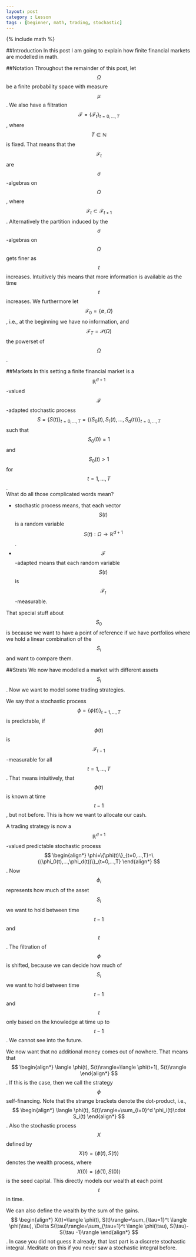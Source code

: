 ```yaml
---
layout: post
category : Lesson
tags : [beginner, math, trading, stochastic]
---
```

{% include math %}

##Introduction
In this post I am going to explain how finite financial markets are modelled in math.

##Notation
Throughout the remainder of this post, let $$\Omega$$ be a finite probability space with measure $$\mu$$.
We also have a filtration $$\mathcal{F}=\{\mathcal{F}_t\}_{t=0,...,T}$$, where $$T\in\mathbb{N}$$ is fixed.
That means that the $$\mathcal{F}_t$$ are $$\sigma$$-algebras on $$\Omega$$, where $$\mathcal{F}_t\subset \mathcal{F}_{t+1}$$.
Alternatively the partition induced by the $$\sigma$$-algebras on $$\Omega$$ gets finer as $$t$$ increases.
Intuitively this means that more information is available as the time $$t$$ increases.
We furthermore let $$\mathcal{F}_0=\{\emptyset,\Omega\}$$, i.e., at the beginning we have no information, and $$\mathcal{F}_T=\mathcal{P}(\Omega)$$ the powerset of $$\Omega$$.

##Markets
In this setting a finite financial market is a $$\mathbb{R}^{d+1}$$-valued $$\mathcal{F}$$-adapted stochastic process $$S=\{S(t)\}_{t=0,...,T}=\{(S_0(t),S_1(t),...,S_d(t))\}_{t=0,...,T}$$ such that $$S_0(0)=1$$ and $$S_0(t)>1$$ for $$t=1,...,T$$.  
What do all those complicated words mean?

* stochastic process means, that each vector $$S(t)$$ is a random variable $$S(t):\Omega\rightarrow\mathbb{R}^{d+1}$$.
* $$\mathcal{F}$$-adapted means that each random variable $$S(t)$$ is $$\mathcal{F}_t$$-measurable.

That special stuff about $$S_0$$ is because we want to have a point of reference if we have portfolios where we hold a linear combination of the $$S_i$$ and want to compare them.

##Strats
We now have modelled a market with different assets $$S_i$$.
Now we want to model some trading strategies.

We say that a stochastic process $$\phi=\{\phi(t)\}_{t=1,...,T}$$ is predictable, if $$\phi(t)$$ is $$\mathcal{F}_{t-1}$$-measurable for all $$t=1,...,T$$.
That means intuitively, that $$\phi(t)$$ is known at time $$t-1$$, but not before.
This is how we want to allocate our cash.

A trading strategy is now a $$\mathbb{R}^{d+1}$$-valued predictable stochastic process
$$
\begin{align*}
\phi=\{\phi(t)\}_{t=0,...,T}=\{(\phi_0(t),...,\phi_d(t))\}_{t=0,...,T}
\end{align*}
$$.
Now $$\phi_i$$ represents how much of the asset $$S_i$$ we want to hold between time $$t-1$$ and $$t$$.
The filtration of $$\phi$$ is shifted, because we can decide how much of $$S_i$$ we want to hold between time $$t-1$$ and $$t$$ only based on the knowledge at time up to $$t-1$$.
We cannot see into the future.

We now want that no additional money comes out of nowhere.
That means that
$$
\begin{align*}
\langle \phi(t), S(t)\rangle=\langle \phi(t+1), S(t)\rangle
\end{align*}
$$.
If this is the case, then we call the strategy $$\phi$$ self-financing.
Note that the strange brackets denote the dot-product, i.e.,
$$
\begin{align*}
\langle \phi(t), S(t)\rangle=\sum_{i=0}^d \phi_i(t)\cdot S_i(t)
\end{align*}
$$.
Also the stochastic process $$X$$ defined by $$X(t)= \langle \phi(t), S(t)\rangle$$ denotes the wealth process, where $$X(0)=\langle \phi(1),S(0)\rangle$$ is the seed capital.
This directly models our wealth at each point $$t$$ in time.

We can also define the wealth by the sum of the gains.
$$
\begin{align*}
X(t)=\langle \phi(t), S(t)\rangle=\sum_{\tau=1}^t \langle \phi(\tau), \Delta S(\tau)\rangle=\sum_{\tau=1}^t \langle \phi(\tau), S(\tau)-S(\tau -1)\rangle
\end{align*}
$$.
In case you did not guess it already, that last part is a discrete stochastic integral.
Meditate on this if you never saw a stochastic integral before.
